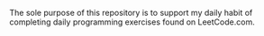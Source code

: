 The  sole purpose of this repository is to support my daily habit of completing daily programming exercises found on LeetCode.com.
